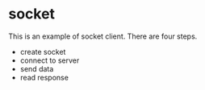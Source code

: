 # socket
This is an example of socket client. There are four steps.

- create socket
- connect to server
- send data
- read response

